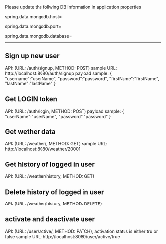 Please update the follwing DB information in application properties

spring.data.mongodb.host= 

spring.data.mongodb.port= 

spring.data.mongodb.database=

----------------------------------



Sign up new user
----------------
API: (URL: /auth/signup, METHOD: POST)
sample URL: http://localhost:8080/auth/signup
payload sample: 
{
    "username":"userName",
    "password":"password",
    "firstName":"firstName",
    "lastName":"lastName"
}


Get LOGIN token
---------------
API: (URL: /auth/login, METHOD: POST)
payload sample:
{
    "userName":"userName",
    "password":"password"
}



Get wether data
---------------
API: (URL: /weather/<zip>, METHOD: GET)
sample URL: http://localhost:8080/weather/20001


Get history of logged in user
-----------------------------
API: (URL: /weather/history, METHOD: GET)


Delete history of logged in user
--------------------------------
API: (URL: /weather/history, METHOD: DELETE)


activate and deactivate user
----------------------------
API: (URL: /user/active/<activation status>, METHOD: PATCH), activation status is either tru or false
sample URL: http://localhost:8080/user/active/true
